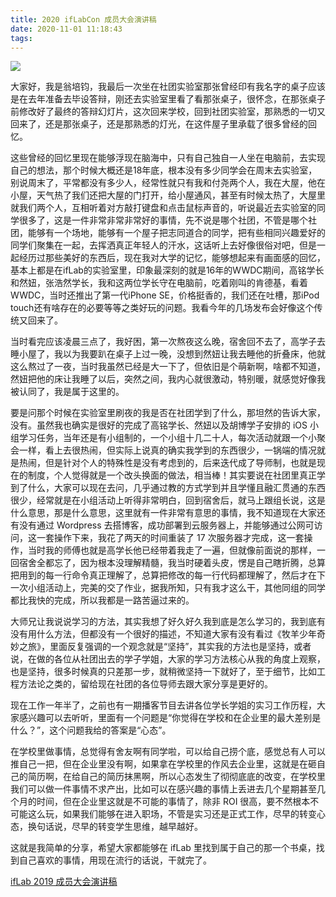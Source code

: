 ```yaml
---
title: 2020 ifLabCon 成员大会演讲稿
date: 2020-11-01 11:18:43
tags:
---
```


![](/images/qiniu_img/IMG_6438.jpeg)

大家好，我是翁培钧，我最后一次坐在社团实验室那张曾经印有我名字的桌子应该是在去年准备去毕设答辩，刚还去实验室里看了看那张桌子，很怀念，在那张桌子前修改好了最终的答辩幻灯片，这次回来学校，回到社团实验室，那熟悉的一切又回来了，还是那张桌子，还是那熟悉的灯光，在这件屋子里承载了很多曾经的回忆。

这些曾经的回忆里现在能够浮现在脑海中，只有自己独自一人坐在电脑前，去实现自己的想法，那个时候大概还是18年底，根本没有多少同学会在周末去实验室，别说周末了，平常都没有多少人，经常性就只有我和付尧两个人，我在大屋，他在小屋，天气热了我们还把大屋的门打开，给小屋通风，甚至有时候太热了，大屋里就我们两个人，互相听着对方敲打键盘和点击鼠标声音的，听说最近去实验室的同学很多了，这是一件非常非常非常好的事情，先不说是哪个社团，不管是哪个社团，能够有一个场地，能够有一个屋子把志同道合的同学，把有些相同兴趣爱好的同学们聚集在一起，去挥洒真正年轻人的汗水，这话听上去好像很俗对吧，但是一起经历过那些美好的东西后，现在我对大学的记忆，能够想起来有画面感的回忆，基本上都是在ifLab的实验室里，印象最深刻的就是16年的WWDC期间，高铭学长和然妞，张浩然学长，我和这两位学长守在电脑前，吃着刚叫的肯德基，看着WWDC，当时还推出了第一代iPhone SE，价格挺香的，我们还在吐槽，那iPod touch还有啥存在的必要等等之类好玩的问题。我看今年的几场发布会好像这个传统又回来了。

当时看完应该凌晨三点了，我好困，第一次熬夜这么晚，宿舍回不去了，高学子去睡小屋了，我以为我要趴在桌子上过一晚，没想到然妞让我去睡他的折叠床，他就这么熬过了一夜，当时我虽然已经是大一下了，但依旧是个萌新啊，啥都不知道，然妞把他的床让我睡了以后，突然之间，我内心就很激动，特别暖，就感觉好像我被认同了，我是属于这里的。

要是问那个时候在实验室里刷夜的我是否在社团学到了什么，那坦然的告诉大家，没有。虽然我也确实是很好的完成了高铭学长、然妞以及胡博学子安排的 iOS 小组学习任务，当年还是有小组制的，一个小组十几二十人，每次活动就跟一个小聚会一样，看上去很热闹，但实际上说真的确实我学到的东西很少，一锅端的情况就是热闹，但是针对个人的特殊性是没有考虑到的，后来迭代成了导师制，也就是现在的制度，个人觉得就是一个改头换面的做法，相当棒！其实要说在社团里真正学到了什么，大家可以现在去问，几乎通过教的方式学到并且学懂且融汇贯通的东西很少，经常就是在小组活动上听得非常明白，回到宿舍后，就马上跟组长说，这是什么意思，那是什么意思，这里就有一件非常有意思的事情，我不知道现在大家还有没有通过 Wordpress 去搭博客，成功部署到云服务器上，并能够通过公网可访问，这一套操作下来，我花了两天的时间重装了 17 次服务器才完成，这一套操作，当时我的师傅也就是高学长他已经带着我走了一遍，但就像前面说的那样，一回宿舍全都忘了，因为根本没理解精髓，我当时硬着头皮，愣是自己瞎折腾，总算把用到的每一行命令真正理解了，总算把修改的每一行代码都理解了，然后才在下一次小组活动上，完美的交了作业，据我所知，只有我才这么干，其他同组的同学都比我快的完成，所以我都是一路苦逼过来的。

大师兄让我说说学习的方法，其实我想了好久好久我到底是怎么学习的，我到底有没有用什么方法，但都没有一个很好的描述，不知道大家有没有看过《牧羊少年奇妙之旅》，里面反复强调的一个观念就是“坚持”，其实我的方法也是坚持，或者说，在做的各位从社团出去的学子学姐，大家的学习方法核心从我的角度上观察，也是坚持，很多时候真的只差那一步，就稍微坚持一下就好了，至于细节，比如工程方法论之类的，留给现在社团的各位导师去跟大家分享是更好的。

现在工作一年半了，之前也有一期播客节目去讲各位学长学姐的实习工作历程，大家感兴趣可以去听听，里面有一个问题是“你觉得在学校和在企业里的最大差别是什么？”，这个问题我给的答案是“心态”。

在学校里做事情，总觉得有舍友啊有同学啦，可以给自己捞个底，感觉总有人可以推自己一把，但在企业里没有啊，如果拿在学校里的作风去企业里，这就是在砸自己的简历啊，在给自己的简历抹黑啊，所以心态发生了彻彻底底的改变，在学校里我们可以做一件事情不求产出，比如可以在感兴趣的事情上丢进去几个星期甚至几个月的时间，但在企业里这就是不可能的事情了，除非 ROI 很高，要不然根本不可能这么玩，如果我们能够在进入职场，不管是实习还是正式工作，尽早的转变心态，换句话说，尽早的转变学生思维，越早越好。

这就是我简单的分享，希望大家都能够在 ifLab 里找到属于自己的那一个书桌，找到自己喜欢的事情，用现在流行的话说，干就完了。

[ifLab 2019 成员大会演讲稿](http://pjhubs.com/2019/10/20/talk02/)